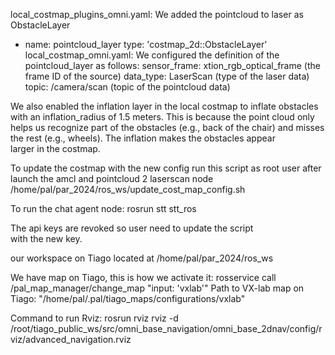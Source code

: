 local_costmap_plugins_omni.yaml: We added the pointcloud to laser as ObstacleLayer
- name: pointcloud_layer
type: 'costmap_2d::ObstacleLayer'
local_costmap_omni.yaml: We configured the definition of the pointcloud_layer as follows:
sensor_frame: xtion_rgb_optical_frame (the frame ID of the source)
data_type: LaserScan (type of the laser data)
topic: /camera/scan (topic of the pointcloud data)

We also enabled the inflation layer in the local costmap to inflate obstacles with an inflation_radius of 1.5 meters. This is because the point cloud only helps us recognize part of the obstacles (e.g., back of the chair) and misses the rest (e.g., wheels). The inflation makes the obstacles appear larger in the costmap.

To update the costmap with the new config run this script as root user after launch the amcl and pointcloud 2 laserscan node 
/home/pal/par_2024/ros_ws/update_cost_map_config.sh 

To run the chat agent node: rosrun stt stt_ros

The api keys are revoked so user need to update the script with the new key.

our workspace on Tiago located at /home/pal/par_2024/ros_ws

We have map on Tiago, this is how we activate it: rosservice call /pal_map_manager/change_map "input: 'vxlab'"
Path to VX-lab map on Tiago: "/home/pal/.pal/tiago_maps/configurations/vxlab"


Command to run Rviz: rosrun rviz rviz -d /root/tiago_public_ws/src/omni_base_navigation/omni_base_2dnav/config/rviz/advanced_navigation.rviz